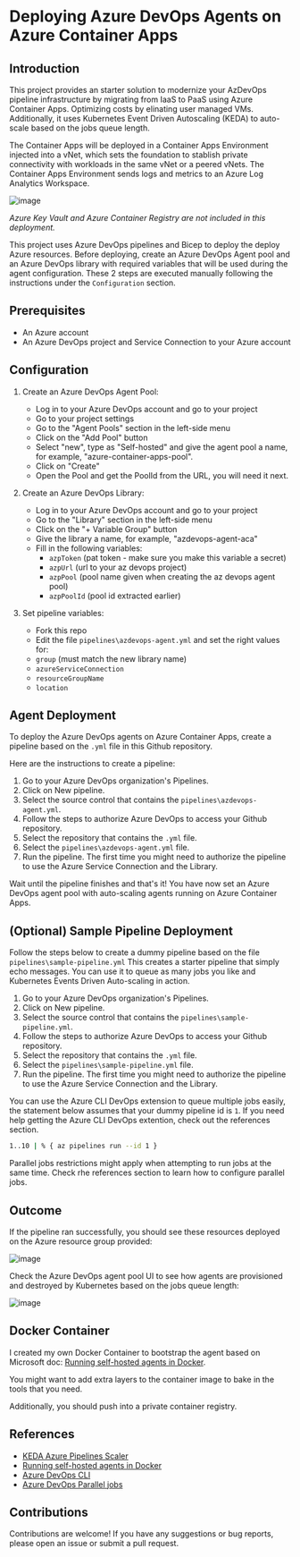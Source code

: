 # Deploying Azure DevOps Agents on Azure Container Apps

## Introduction

This project provides an starter solution to modernize your AzDevOps pipeline infrastructure by migrating from IaaS to PaaS using Azure Container Apps.
Optimizing costs by elinating user managed VMs. Additionally, it uses Kubernetes Event Driven Autoscaling (KEDA) to auto-scale based on the jobs queue length.

The Container Apps will be deployed in a Container Apps Environment injected into a vNet, which sets the foundation to stablish private connectivity with workloads in the same vNet or a peered vNets. The Container Apps Environment sends logs and metrics to an Azure Log Analytics Workspace.

![image](https://user-images.githubusercontent.com/12474226/217368742-af15b4bd-1d73-403a-9fb6-94dec0db3f4b.png)

*Azure Key Vault and Azure Container Registry are not included in this deployment.*

This project uses Azure DevOps pipelines and Bicep to deploy the deploy Azure resources. Before deploying, create an Azure DevOps Agent pool and an Azure DevOps library with required variables that will be used during the agent configuration. These 2 steps are executed manually following the instructions under the `Configuration` section.

## Prerequisites

- An Azure account
- An Azure DevOps project and Service Connection to your Azure account

## Configuration

1. Create an Azure DevOps Agent Pool:
   - Log in to your Azure DevOps account and go to your project
   - Go to your project settings
   - Go to the "Agent Pools" section in the left-side menu
   - Click on the "Add Pool" button
   - Select "new", type as "Self-hosted" and give the agent pool a name, for example, "azure-container-apps-pool".
   - Click on "Create"
   - Open the Pool and get the PoolId from the URL, you will need it next.

2. Create an Azure DevOps Library:
   - Log in to your Azure DevOps account and go to your project
   - Go to the "Library" section in the left-side menu
   - Click on the "+ Variable Group" button
   - Give the library a name, for example, "azdevops-agent-aca"
   - Fill in the following variables:
     - `azpToken` (pat token - make sure you make this variable a secret)
     - `azpUrl` (url to your az devops project)
     - `azpPool` (pool name given when creating the az devops agent pool)
     - `azpPoolId` (pool id extracted earlier)

3. Set pipeline variables:
    - Fork this repo
    - Edit the file `pipelines\azdevops-agent.yml` and set the right values for:
     - `group` (must match the new library name)
     - `azureServiceConnection`
     - `resourceGroupName`
     - `location`

## Agent Deployment

To deploy the Azure DevOps agents on Azure Container Apps, create a pipeline based on the `.yml` file in this Github repository.

Here are the instructions to create a pipeline:

1. Go to your Azure DevOps organization's Pipelines.
2. Click on New pipeline.
3. Select the source control that contains the `pipelines\azdevops-agent.yml`.
4. Follow the steps to authorize Azure DevOps to access your Github repository.
5. Select the repository that contains the `.yml` file.
6. Select the `pipelines\azdevops-agent.yml` file.
7. Run the pipeline. The first time you might need to authorize the pipeline to use the Azure Service Connection and the Library.

Wait until the pipeline finishes and that's it! You have now set an Azure DevOps agent pool with auto-scaling agents running on Azure Container Apps.

## (Optional) Sample Pipeline Deployment

Follow the steps below to create a dummy pipeline based on the file `pipelines\sample-pipeline.yml`
This creates a starter pipeline that simply echo messages. You can use it to queue as many jobs you like and Kubernetes Events Driven Auto-scaling in action.

1. Go to your Azure DevOps organization's Pipelines.
2. Click on New pipeline.
3. Select the source control that contains the `pipelines\sample-pipeline.yml`.
4. Follow the steps to authorize Azure DevOps to access your Github repository.
5. Select the repository that contains the `.yml` file.
6. Select the `pipelines\sample-pipeline.yml` file.
7. Run the pipeline. The first time you might need to authorize the pipeline to use the Azure Service Connection and the Library.

You can use the Azure CLI DevOps extension to queue multiple jobs easily, the statement below assumes that your dummy pipeline id is `1`.
If you need help getting the Azure CLI DevOps extention, check out the references section.

```bash
1..10 | % { az pipelines run --id 1 }
```

Parallel jobs restrictions might apply when attempting to run jobs at the same time. Check rhe references section to learn how to configure parallel jobs.

## Outcome

If the pipeline ran successfully, you should see these resources deployed on the Azure resource group provided:

![image](https://user-images.githubusercontent.com/12474226/216915593-39044b3b-aeb0-454d-a86e-0584e142bce9.png)

Check the Azure DevOps agent pool UI to see how agents are provisioned and destroyed by Kubernetes based on the jobs queue length:

![image](https://user-images.githubusercontent.com/12474226/216915815-7f0df19c-7cc8-4fb0-869f-892b9ea0b2f3.png)

## Docker Container

I created my own Docker Container to bootstrap the agent based on Microsoft doc: [Running self-hosted agents in Docker](https://learn.microsoft.com/en-us/azure/devops/pipelines/agents/docker?view=azure-devops).

You might want to add extra layers to the container image to bake in the tools that you need.

Additionally, you should push into a private container registry.

## References

- [KEDA Azure Pipelines Scaler](https://keda.sh/docs/2.8/scalers/azure-pipelines/#authentication-parameters)
- [Running self-hosted agents in Docker](https://learn.microsoft.com/en-us/azure/devops/pipelines/agents/docker?view=azure-devops)
- [Azure DevOps CLI](https://learn.microsoft.com/en-us/azure/devops/cli/?view=azure-devops)
- [Azure DevOps Parallel jobs](https://learn.microsoft.com/en-us/azure/devops/pipelines/licensing/concurrent-jobs?view=azure-devops&tabs=ms-hosted)

## Contributions

Contributions are welcome! If you have any suggestions or bug reports, please open an issue or submit a pull request.
